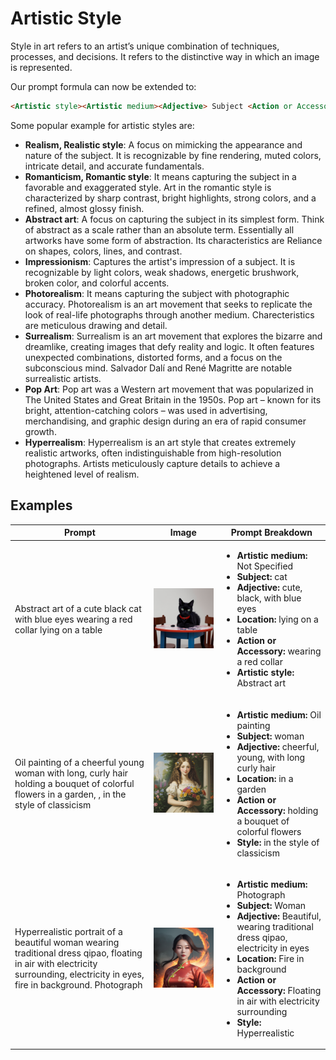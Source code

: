 # Artistic Style

Style in art refers to an artist’s unique combination of techniques, processes, and
decisions. It refers to the distinctive way in which an image is represented.


Our prompt formula can now be extended to:

```markdown
<Artistic style><Artistic medium><Adjective> Subject <Action or Accessory> <Location>
```


Some popular example for artistic styles are:

- **Realism, Realistic style**: A focus on mimicking the appearance and nature of the subject. It is recognizable by fine rendering, muted colors, intricate detail, and accurate fundamentals.
- **Romanticism, Romantic style**: It means capturing the subject in a favorable and exaggerated style.
Art in the romantic style is characterized by sharp contrast, bright highlights, strong colors, and a refined, almost
glossy finish.
- **Abstract art**: A focus on capturing the subject in its simplest form. Think of abstract
as a scale rather than an absolute term. Essentially all artworks have some form of abstraction. Its characteristics are Reliance on shapes, colors, lines, and contrast.
- **Impressionism**: Captures the artist's impression of a subject. It is recognizable by light colors, weak shadows, energetic brushwork, broken color, and colorful accents.
- **Photorealism**: It means capturing the subject with photographic accuracy. Photorealism is an art movement that seeks to replicate the look of real-life photographs through another medium. Charecteristics are meticulous drawing and detail.
- **Surrealism**: Surrealism is an art movement that explores the bizarre and dreamlike, creating images that defy reality and logic. It often features unexpected combinations, distorted forms, and a focus on the subconscious mind. Salvador Dalí and René Magritte are notable surrealistic artists.
- **Pop Art**: Pop art was a Western art movement that was popularized in The United States and Great Britain in the 1950s. Pop art – known for its bright, attention-catching colors – was used in advertising, merchandising, and graphic design during an era of rapid consumer growth.
- **Hyperrealism**: Hyperrealism is an art style that creates extremely realistic artworks, often indistinguishable from high-resolution photographs. Artists meticulously capture details to achieve a heightened level of realism.


## Examples


| Prompt | Image | Prompt Breakdown |
| ------------------- | ----- | ------------------ |
| Abstract art of a cute black cat with blue eyes wearing a red collar lying on a table | ![cute-black-cat](./images/prompt-formula/style/cute-black-cat.png) | <ul><li><strong>Artistic medium:</strong> Not Specified</li><li><strong>Subject:</strong> cat</li><li><strong>Adjective:</strong> cute, black, with blue eyes</li><li><strong>Location:</strong> lying on a table</li><li><strong>Action or Accessory:</strong> wearing a red collar</li><li><strong>Artistic style:</strong> Abstract art</li></ul> |
| Oil painting of a cheerful young woman with long, curly hair holding a bouquet of colorful flowers in a garden, , in the style of classicism | ![cheeerful young woman in garden](./images/prompt-formula/style/cheerful-young-woman-in-garden.png) | <ul><li><strong>Artistic medium:</strong> Oil painting</li><li><strong>Subject:</strong> woman</li><li><strong>Adjective:</strong> cheerful, young, with long curly hair</li><li><strong>Location:</strong> in a garden</li><li><strong>Action or Accessory:</strong> holding a bouquet of colorful flowers</li><li><strong>Style:</strong> in the style of classicism</li></ul> |
| Hyperrealistic portrait of a beautiful woman wearing traditional dress qipao, floating in air with electricity surrounding, electricity in eyes, fire in background. Photograph | ![woman in quipong](./images/prompt-formula/style/woman-in-qipao.png) | <ul><li><strong>Artistic medium:</strong> Photograph</li><li><strong>Subject:</strong> Woman</li><li><strong>Adjective:</strong> Beautiful, wearing traditional dress qipao, electricity in eyes</li><li><strong>Location:</strong> Fire in background</li><li><strong>Action or Accessory:</strong> Floating in air with electricity surrounding </li><li><strong>Style:</strong> Hyperrealistic</li></ul></ul> |